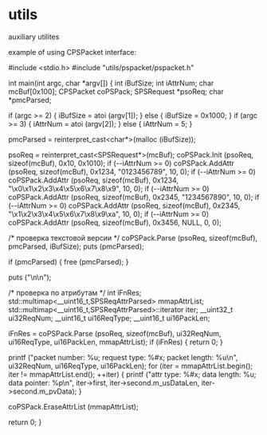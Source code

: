 # utils
auxiliary utilites

example of using CPSPacket interface:

#include <stdio.h>
#include "utils/pspacket/pspacket.h"

int main(int argc, char *argv[])
{
  int iBufSize;
  int iAttrNum;
  char mcBuf[0x100];
  CPSPacket coPSPack;
  SPSRequest *psoReq;
  char *pmcParsed;

  if (argc >= 2) {
    iBufSize = atoi (argv[1]);
  } else {
    iBufSize = 0x1000;
  }
  if (argc >= 3) {
    iAttrNum = atoi (argv[2]);
  } else {
    iAttrNum = 5;
  }

  pmcParsed = reinterpret_cast<char*>(malloc (iBufSize));

  psoReq = reinterpret_cast<SPSRequest*>(mcBuf);
  coPSPack.Init (psoReq, sizeof(mcBuf), 0x10, 0x1010);
  if (--iAttrNum >= 0)
    coPSPack.AddAttr (psoReq, sizeof(mcBuf), 0x1234, "0123456789", 10, 0);
  if (--iAttrNum >= 0)
    coPSPack.AddAttr (psoReq, sizeof(mcBuf), 0x1234, "\x0\x1\x2\x3\x4\x5\x6\x7\x8\x9", 10, 0);
  if (--iAttrNum >= 0)
    coPSPack.AddAttr (psoReq, sizeof(mcBuf), 0x2345, "1234567890", 10, 0);
  if (--iAttrNum >= 0)
    coPSPack.AddAttr (psoReq, sizeof(mcBuf), 0x2345, "\x1\x2\x3\x4\x5\x6\x7\x8\x9\xa", 10, 0);
  if (--iAttrNum >= 0)
    coPSPack.AddAttr (psoReq, sizeof(mcBuf), 0x3456, NULL, 0, 0);

  /* проверка текстовой версии */
  coPSPack.Parse (psoReq, sizeof(mcBuf), pmcParsed, iBufSize);
  puts (pmcParsed);

  if (pmcParsed) {
    free (pmcParsed);
  }

  puts ("\n\n");

  /* проверка по атрибутам */
  int iFnRes;
  std::multimap<__uint16_t,SPSReqAttrParsed> mmapAttrList;
  std::multimap<__uint16_t,SPSReqAttrParsed>::iterator iter;
  __uint32_t ui32ReqNum;
  __uint16_t ui16ReqType;
  __uint16_t ui16PackLen;

  iFnRes = coPSPack.Parse (psoReq, sizeof(mcBuf), ui32ReqNum, ui16ReqType, ui16PackLen, mmapAttrList);
  if (iFnRes) {
    return 0;
  }

  printf ("packet number: %u; request type: %#x; packet length: %u\n", ui32ReqNum, ui16ReqType, ui16PackLen);
  for (iter = mmapAttrList.begin(); iter != mmapAttrList.end(); ++iter) {
    printf ("attr type: %#x; data length: %u; data pointer: %p\n", iter->first, iter->second.m_usDataLen, iter->second.m_pvData);
  }

  coPSPack.EraseAttrList (mmapAttrList);

  return 0;
}
